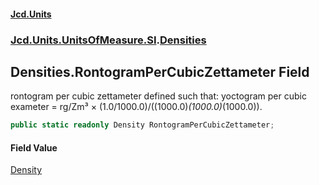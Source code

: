 #### [Jcd.Units](index 'index')
### [Jcd.Units.UnitsOfMeasure.SI](Jcd.Units.UnitsOfMeasure.SI 'Jcd.Units.UnitsOfMeasure.SI').[Densities](Densities 'Jcd.Units.UnitsOfMeasure.SI.Densities')

## Densities.RontogramPerCubicZettameter Field

rontogram per cubic zettameter defined such that: yoctogram per cubic exameter = rg/Zm³ ×
(1.0/1000.0)/((1000.0)*(1000.0)*(1000.0)).

```csharp
public static readonly Density RontogramPerCubicZettameter;
```

#### Field Value
[Density](Density 'Jcd.Units.UnitTypes.Density')